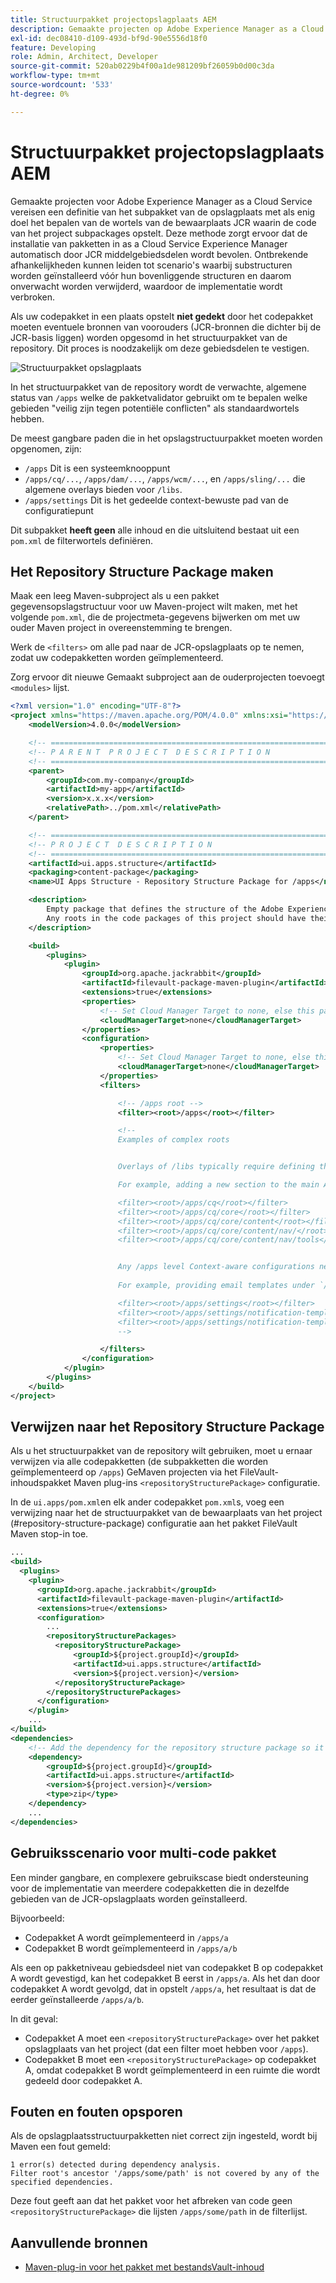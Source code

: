 ```yaml
---
title: Structuurpakket projectopslagplaats AEM
description: Gemaakte projecten op Adobe Experience Manager as a Cloud Service vereisen een definitie van subpakket van de Structuur van de Bewaarplaats met als enig doel de wortels van de bewaarplaats van JCR te bepalen waarin de Codepakketten van het project in subpakketten van de Code van het project opstellen.
exl-id: dec08410-d109-493d-bf9d-90e5556d18f0
feature: Developing
role: Admin, Architect, Developer
source-git-commit: 520ab0229b4f00a1de981209bf26059b0d00c3da
workflow-type: tm+mt
source-wordcount: '533'
ht-degree: 0%

---
```


# Structuurpakket projectopslagplaats AEM

Gemaakte projecten voor Adobe Experience Manager as a Cloud Service vereisen een definitie van het subpakket van de opslagplaats met als enig doel het bepalen van de wortels van de bewaarplaats JCR waarin de code van het project subpackages opstelt. Deze methode zorgt ervoor dat de installatie van pakketten in as a Cloud Service Experience Manager automatisch door JCR middelgebiedsdelen wordt bevolen. Ontbrekende afhankelijkheden kunnen leiden tot scenario&#39;s waarbij substructuren worden geïnstalleerd vóór hun bovenliggende structuren en daarom onverwacht worden verwijderd, waardoor de implementatie wordt verbroken.

Als uw codepakket in een plaats opstelt **niet gedekt** door het codepakket moeten eventuele bronnen van voorouders (JCR-bronnen die dichter bij de JCR-basis liggen) worden opgesomd in het structuurpakket van de repository. Dit proces is noodzakelijk om deze gebiedsdelen te vestigen.

![Structuurpakket opslagplaats](./assets/repository-structure-packages.png)

In het structuurpakket van de repository wordt de verwachte, algemene status van `/apps` welke de pakketvalidator gebruikt om te bepalen welke gebieden &quot;veilig zijn tegen potentiële conflicten&quot; als standaardwortels hebben.

De meest gangbare paden die in het opslagstructuurpakket moeten worden opgenomen, zijn:

+ `/apps` Dit is een systeemknooppunt
+ `/apps/cq/...`, `/apps/dam/...`, `/apps/wcm/...`, en `/apps/sling/...` die algemene overlays bieden voor `/libs`.
+ `/apps/settings` Dit is het gedeelde context-bewuste pad van de configuratiepunt

Dit subpakket **heeft geen** alle inhoud en die uitsluitend bestaat uit een `pom.xml` de filterwortels definiëren.

## Het Repository Structure Package maken

Maak een leeg Maven-subproject als u een pakket gegevensopslagstructuur voor uw Maven-project wilt maken, met het volgende `pom.xml`, die de projectmeta-gegevens bijwerken om met uw ouder Maven project in overeenstemming te brengen.

Werk de `<filters>` om alle pad naar de JCR-opslagplaats op te nemen, zodat uw codepakketten worden geïmplementeerd.

Zorg ervoor dit nieuwe Gemaakt subproject aan de ouderprojecten toevoegt `<modules>` lijst.

```xml
<?xml version="1.0" encoding="UTF-8"?>
<project xmlns="https://maven.apache.org/POM/4.0.0" xmlns:xsi="https://www.w3.org/2001/XMLSchema-instance" xsi:schemaLocation="https://maven.apache.org/POM/4.0.0 https://maven.apache.org/maven-v4_0_0.xsd">
    <modelVersion>4.0.0</modelVersion>

    <!-- ====================================================================== -->
    <!-- P A R E N T  P R O J E C T  D E S C R I P T I O N                      -->
    <!-- ====================================================================== -->
    <parent>
        <groupId>com.my-company</groupId>
        <artifactId>my-app</artifactId>
        <version>x.x.x</version>
        <relativePath>../pom.xml</relativePath>
    </parent>

    <!-- ====================================================================== -->
    <!-- P R O J E C T  D E S C R I P T I O N                                   -->
    <!-- ====================================================================== -->
    <artifactId>ui.apps.structure</artifactId>
    <packaging>content-package</packaging>
    <name>UI Apps Structure - Repository Structure Package for /apps</name>

    <description>
        Empty package that defines the structure of the Adobe Experience Manager repository the code packages in this project deploy into.
        Any roots in the code packages of this project should have their parent enumerated in the filters list below.
    </description>

    <build>
        <plugins>
            <plugin>
                <groupId>org.apache.jackrabbit</groupId>
                <artifactId>filevault-package-maven-plugin</artifactId>
                <extensions>true</extensions>
                <properties>
                    <!-- Set Cloud Manager Target to none, else this package is deployed and remove all defined filter roots -->
                    <cloudManagerTarget>none</cloudManagerTarget>
                </properties>
                <configuration>
                    <properties>
                        <!-- Set Cloud Manager Target to none, else this package is deployed and remove all defined filter roots -->
                        <cloudManagerTarget>none</cloudManagerTarget>
                    </properties>
                    <filters>

                        <!-- /apps root -->
                        <filter><root>/apps</root></filter>

                        <!--
                        Examples of complex roots


                        Overlays of /libs typically require defining the overlay structure, at each level here.

                        For example, adding a new section to the main AEM Tools navigation, necessitates the following rules:

                        <filter><root>/apps/cq</root></filter>
                        <filter><root>/apps/cq/core</root></filter>
                        <filter><root>/apps/cq/core/content</root></filter>
                        <filter><root>/apps/cq/core/content/nav/</root></filter>
                        <filter><root>/apps/cq/core/content/nav/tools</root></filter>


                        Any /apps level Context-aware configurations need to enumerated here. 
                        
                        For example, providing email templates under `/apps/settings/notification-templates/com.day.cq.replication` necessitates the following rules:

                        <filter><root>/apps/settings</root></filter>
                        <filter><root>/apps/settings/notification-templates</root></filter>
                        <filter><root>/apps/settings/notification-templates/com.day.cq.replication</root></filter>
                        -->

                    </filters>
                </configuration>
            </plugin>
        </plugins>
    </build>
</project>
```

## Verwijzen naar het Repository Structure Package

Als u het structuurpakket van de repository wilt gebruiken, moet u ernaar verwijzen via alle codepakketten (de subpakketten die worden geïmplementeerd op `/apps`) GeMaven projecten via het FileVault-inhoudspakket Maven plug-ins `<repositoryStructurePackage>` configuratie.

In de `ui.apps/pom.xml`en elk ander codepakket `pom.xml`s, voeg een verwijzing naar het de structuurpakket van de bewaarplaats van het project (#repository-structure-package) configuratie aan het pakket FileVault Maven stop-in toe.

```xml
...
<build>
  <plugins>
    <plugin>
      <groupId>org.apache.jackrabbit</groupId>
      <artifactId>filevault-package-maven-plugin</artifactId>
      <extensions>true</extensions>
      <configuration>
        ...
        <repositoryStructurePackages>
          <repositoryStructurePackage>
              <groupId>${project.groupId}</groupId>
              <artifactId>ui.apps.structure</artifactId>
              <version>${project.version}</version>
          </repositoryStructurePackage>
        </repositoryStructurePackages>
      </configuration>
    </plugin>
    ...
</build>
<dependencies>
    <!-- Add the dependency for the repository structure package so it resolves -->
    <dependency>
        <groupId>${project.groupId}</groupId>
        <artifactId>ui.apps.structure</artifactId>
        <version>${project.version}</version>
        <type>zip</type>
    </dependency>
    ...
</dependencies>
```

## Gebruiksscenario voor multi-code pakket

Een minder gangbare, en complexere gebruikscase biedt ondersteuning voor de implementatie van meerdere codepakketten die in dezelfde gebieden van de JCR-opslagplaats worden geïnstalleerd.

Bijvoorbeeld:

+ Codepakket A wordt geïmplementeerd in `/apps/a`
+ Codepakket B wordt geïmplementeerd in `/apps/a/b`

Als een op pakketniveau gebiedsdeel niet van codepakket B op codepakket A wordt gevestigd, kan het codepakket B eerst in `/apps/a`. Als het dan door codepakket A wordt gevolgd, dat in opstelt `/apps/a`, het resultaat is dat de eerder geïnstalleerde `/apps/a/b`.

In dit geval:

+ Codepakket A moet een `<repositoryStructurePackage>` over het pakket opslagplaats van het project (dat een filter moet hebben voor `/apps`).
+ Codepakket B moet een `<repositoryStructurePackage>` op codepakket A, omdat codepakket B wordt geïmplementeerd in een ruimte die wordt gedeeld door codepakket A.

## Fouten en fouten opsporen

Als de opslagplaatsstructuurpakketten niet correct zijn ingesteld, wordt bij Maven een fout gemeld:

```
1 error(s) detected during dependency analysis.
Filter root's ancestor '/apps/some/path' is not covered by any of the specified dependencies.
```

Deze fout geeft aan dat het pakket voor het afbreken van code geen `<repositoryStructurePackage>` die lijsten `/apps/some/path` in de filterlijst.

## Aanvullende bronnen

+ [Maven-plug-in voor het pakket met bestandsVault-inhoud](https://jackrabbit.apache.org/filevault-package-maven-plugin/)
